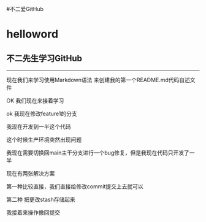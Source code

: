 #不二爱GitHub
# helloword
## 不二先生学习GitHub
---
现在我们来学习使用Markdown语法 来创建我的第一个README.md代码自述文件

OK 我们现在来接着学习 

ok 我现在修改feature1的分支

我现在开发到一半这个代码

这个时候生产环境突然出现问题

我现在需要切换回main主干分支进行一个bug修复，但是我现在代码只开发了一半

现在有两张解决方案 

第一种比较直接，我们直接给修改commit提交上去就可以

第二种 把更改stash存储起来

我接着来操作撤回提交